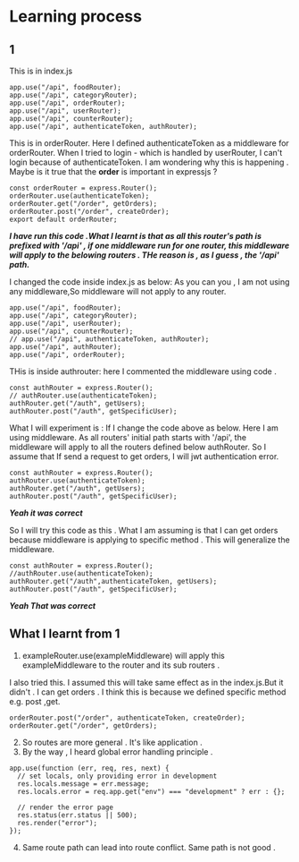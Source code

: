 # Learning process

## 1

This is in index.js

```
app.use("/api", foodRouter);
app.use("/api", categoryRouter);
app.use("/api", orderRouter);
app.use("/api", userRouter);
app.use("/api", counterRouter);
app.use("/api", authenticateToken, authRouter);

```

This is in orderRouter. Here I defined authenticateToken as a middleware for orderRouter. When I tried to login - which is handled by userRouter, I can't login because of authenticateToken. I am wondering why this is happening . Maybe is it true that the **order** is important in expressjs ?

```
const orderRouter = express.Router();
orderRouter.use(authenticateToken);
orderRouter.get("/order", getOrders);
orderRouter.post("/order", createOrder);
export default orderRouter;
```

**_I have run this code .What I learnt is that as all this router's path is prefixed with '/api' , if one middleware run for one router, this middleware will apply to the belowing routers . THe reason is , as I guess , the '/api' path._**

I changed the code inside index.js as below:
As you can you , I am not using any middleware,So middleware will not apply to any router.

```
app.use("/api", foodRouter);
app.use("/api", categoryRouter);
app.use("/api", userRouter);
app.use("/api", counterRouter);
// app.use("/api", authenticateToken, authRouter);
app.use("/api", authRouter);
app.use("/api", orderRouter);
```

THis is inside authrouter:
here I commented the middleware using code .

```
const authRouter = express.Router();
// authRouter.use(authenticateToken);
authRouter.get("/auth", getUsers);
authRouter.post("/auth", getSpecificUser);
```

What I will experiment is :
If I change the code above as below.
Here I am using middleware.
As all routers' initial path starts with '/api',
the middleware will apply to all the routers defined below authRouter.
So I assume that If send a request to get orders, I will jwt authentication error.

```
const authRouter = express.Router();
authRouter.use(authenticateToken);
authRouter.get("/auth", getUsers);
authRouter.post("/auth", getSpecificUser);
```

**_Yeah it was correct_**

So I will try this code as this .
What I am assuming is that I can get orders because middleware is applying to specific method . This will generalize the middleware.

```
const authRouter = express.Router();
//authRouter.use(authenticateToken);
authRouter.get("/auth",authenticateToken, getUsers);
authRouter.post("/auth", getSpecificUser);
```

**_Yeah That was correct_**

## What I learnt from 1

1. exampleRouter.use(exampleMiddleware) will apply this exampleMiddleware to the router and its sub routers .

I also tried this. I assumed this will take same effect as in the index.js.But it didn't . I can get orders . I think this is because we defined specific method e.g. post ,get.

```
orderRouter.post("/order", authenticateToken, createOrder);
orderRouter.get("/order", getOrders);
```

2. So routes are more general . It's like application .
3. By the way , I heard global error handling principle .

```
app.use(function (err, req, res, next) {
  // set locals, only providing error in development
  res.locals.message = err.message;
  res.locals.error = req.app.get("env") === "development" ? err : {};

  // render the error page
  res.status(err.status || 500);
  res.render("error");
});
```

4. Same route path can lead into route conflict. Same path is not good .
